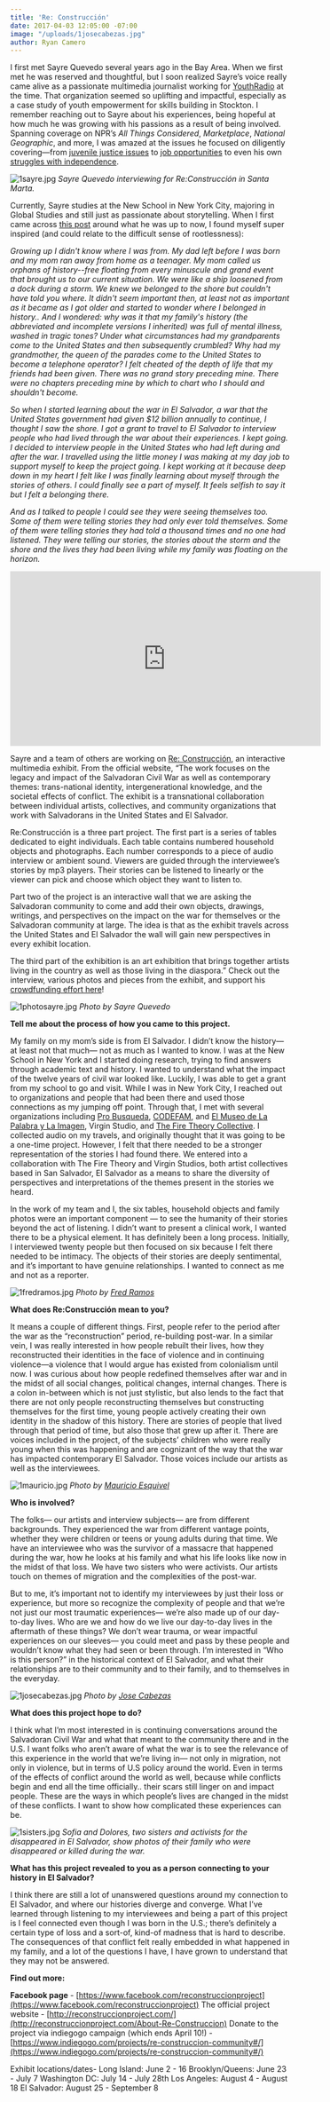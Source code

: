 ```yaml
---
title: 'Re: Construcción'
date: 2017-04-03 12:05:00 -07:00
image: "/uploads/1josecabezas.jpg"
author: Ryan Camero
---
```


I first met Sayre Quevedo several years ago in the Bay Area. When we first met he was reserved and thoughtful, but I soon realized Sayre’s voice really came alive as a passionate multimedia journalist working for [YouthRadio](https://youthradio.org/) at the time. That organization seemed so uplifting and impactful, especially as a case study of youth empowerment for skills building in Stockton. I remember reaching out to Sayre about his experiences, being hopeful at how much he was growing with his passions as a result of being involved. Spanning coverage on NPR’s *All Things Considered*, *Marketplace*, *National Geographic*, and more, I was amazed at the issues he focused on diligently covering—from [juvenile justice issues](https://youthradio.org/journalism/juvenile-justice/for-juvenile-offenders-supreme-court-ruling-opens-door-to-parole/) to [job opportunities](https://youthradio.org/journalism/juvenile-justice/employing-young-people-may-prevent-violence-but-where-are-the-jobs/) to even his own [struggles with independence](https://youthradio.org/on-our-radar/when-independence-means-asking-for-help/). 

![1sayre.jpg](/uploads/1sayre.jpg)
*Sayre Quevedo interviewing for Re:Construcción in Santa Marta.*

Currently, Sayre studies at the New School in New York City, majoring in Global Studies and still just as passionate about storytelling. When I first came across [this post](https://www.facebook.com/sayreq/posts/10155050156911763?pnref=story) around what he was up to now, I found myself super inspired (and could relate to the difficult sense of rootlessness):

*Growing up I didn't know where I was from. My dad left before I was born and my mom ran away from home as a teenager. My mom called us orphans of history--free floating from every minuscule and grand event that brought us to our current situation. We were like a ship loosened from a dock during a storm. We knew we belonged to the shore but couldn't have told you where. It didn't seem important then, at least not as important as it became as I got older and started to wonder where I belonged in history.. And I wondered: why was it that my family's history (the abbreviated and incomplete versions I inherited) was full of mental illness, washed in tragic tones? Under what circumstances had my grandparents come to the United States and then subsequently crumbled? Why had my grandmother, the queen of the parades come to the United States to become a telephone operator? I felt cheated of the depth of life that my friends had been given. There was no grand story preceding mine. There were no chapters preceding mine by which to chart who I should and shouldn't become.*

*So when I started learning about the war in El Salvador, a war that the United States government had given $12 billion annually to continue, I thought I saw the shore. I got a grant to travel to El Salvador to interview people who had lived through the war about their experiences. I kept going. I decided to interview people in the United States who had left during and after the war. I travelled using the little money I was making at my day job to support myself to keep the project going. I kept working at it because deep down in my heart I felt like I was finally learning about myself through the stories of others. I could finally see a part of myself. It feels selfish to say it but I felt a belonging there.*

*And as I talked to people I could see they were seeing themselves too. Some of them were telling stories they had only ever told themselves. Some of them were telling stories they had told a thousand times and no one had listened. They were telling our stories, the stories about the storm and the shore and the lives they had been living while my family was floating on the horizon.*

<iframe width="560" height="315" src="https://www.youtube.com/embed/OvMh4kg8US0" frameborder="0" allowfullscreen></iframe>


Sayre and a team of others are working on [Re: Construcción](http://www.reconstruccionproject.com/), an interactive multimedia exhibit. From the official website, “The work focuses on the legacy and impact of the Salvadoran Civil War as well as contemporary themes: trans-national identity, intergenerational knowledge, and the societal effects of conflict. The exhibit is a transnational collaboration between individual artists, collectives, and community organizations that work with Salvadorans in the United States and El Salvador.

Re:Construcción is a three part project. The first part is a series of tables dedicated to eight individuals. Each table contains numbered household objects and photographs. Each number corresponds to a piece of audio interview or ambient sound. Viewers are guided through the interviewee’s stories by mp3 players. Their stories can be listened to linearly or the viewer can pick and choose which object they want to listen to.

Part two of the project is an interactive wall that we are asking the Salvadoran community to come and add their own objects, drawings, writings, and perspectives on the impact on the war for themselves or the Salvadoran community at large. The idea is that as the exhibit travels across the United States and El Salvador the wall will gain new perspectives in every exhibit location.

The third part of the exhibition is an art exhibition that brings together artists living in the country as well as those living in the diaspora.” Check out the interview, various photos and pieces from the exhibit, and support his [crowdfunding effort here](https://www.indiegogo.com/projects/re-construccion-community#/)!

![1photosayre.jpg](/uploads/1photosayre.jpg)
*Photo by Sayre Quevedo* 

**Tell me about the process of how you came to this project.**

My family on my mom’s side is from El Salvador. I didn’t know the history— at least not that much— not as much as I wanted to know. I was at the New School in New York and I started doing research, trying to find answers through academic text and history. I wanted to understand what the impact of the twelve years of civil war looked like. Luckily, I was able to get a grant from my school to go and visit. While I was in New York City, I reached out to organizations and people that had been there and used those connections as my jumping off point. Through that, I met with several organizations including [Pro Busqueda](http://www.probusqueda.org.sv/), [CODEFAM](http://humanrightsconnected.org/organizations/committee-of-relatives-of-victims-of-human-rights-violations-codefam), and [El Museo de La Palabra y La Imagen](http://museo.com.sv/2013/05/museum-information/), Virgin Studio, and [The Fire Theory Collective](http://thefiretheory.org/). I collected audio on my travels, and originally thought that it was going to be a one-time project. However, I felt that there needed to be a stronger representation of the stories I had found there. We entered into a collaboration with The Fire Theory and Virgin Studios, both artist collectives based in San Salvador, El Salvador as a means to share the diversity of perspectives and interpretations of the themes present in the stories we heard.

In the work of my team and I, the six tables, household objects and family photos were an important component — to see the humanity of their stories beyond the act of listening. I didn’t want to present a clinical work, I wanted there to be a physical element. It has definitely been a long process. Initially, I interviewed twenty people but then focused on six because I felt there needed to be intimacy. The objects of their stories are deeply sentimental, and it’s important to have genuine relationships. I wanted to connect as me and not as a reporter.

![1fredramos.jpg](/uploads/1fredramos.jpg)
*Photo by [Fred Ramos](http://reconstruccionproject.com/Fred-Ramos)*

**What does Re:Construcción mean to you?**

It means a couple of different things. First, people refer to the period after the war as the “reconstruction” period, re-building post-war. In a similar vein, I was really interested in how people rebuilt their lives, how they reconstructed their identities in the face of violence and in continuing violence—a violence that I would argue has existed from colonialism until now. I was curious about how people redefined themselves after war and in the midst of all social changes, political changes, internal changes. There is a colon in-between which is not just stylistic, but also lends to the fact that there are not only people reconstructing themselves but constructing themselves for the first time, young people actively creating their own identity in the shadow of this history. There are stories of people that lived through that period of time, but also those that grew up after it. There are voices included in the project, of the subjects’ children who were really young when this was happening and are cognizant of the way that the war has impacted contemporary El Salvador. Those voices include our artists as well as the interviewees.

![1mauricio.jpg](/uploads/1mauricio.jpg)
*Photo by [Mauricio Esquivel](http://reconstruccionproject.com/Mauricio-Esquivel)*

**Who is involved?** 

The folks— our artists and interview subjects— are from different backgrounds. They experienced the war from different vantage points, whether they were children or teens or young adults during that time. We have an interviewee who was the survivor of a massacre that happened during the war, how he looks at his family and what his life looks like now in the midst of that loss. We have two sisters who were activists. Our artists touch on themes of migration and the complexities of the post-war.

But to me, it’s important not to identify my interviewees by just their loss or experience, but more so recognize the complexity of people and that we’re not just our most traumatic experiences— we’re also made up of our day-to-day lives. Who are we and how do we live our day-to-day lives in the aftermath of these things? We don’t wear trauma, or wear impactful experiences on our sleeves— you could meet and pass by these people and wouldn’t know what they had seen or been through. I’m interested in “Who is this person?” in the historical context of El Salvador, and what their relationships are to their community and to their family, and to themselves in the everyday.

![1josecabezas.jpg](/uploads/1josecabezas.jpg)
*Photo by [Jose Cabezas](http://reconstruccionproject.com/Jose-Cabezas)*

**What does this project hope to do?**

I think what I’m most interested in is continuing conversations around the Salvadoran Civil War and what that meant to the community there and in the U.S. I want folks who aren’t aware of what the war is to see the relevance of this experience in the world that we’re living in— not only in migration, not only in violence, but in terms of U.S policy around the world. Even in terms of the effects of conflict around the world as well, because while conflicts begin and end all the time officially.. their scars still linger on and impact people. These are the ways in which people’s lives are changed in the midst of these conflicts. I want to show how complicated these experiences can be.

![1sisters.jpg](/uploads/1sisters.jpg)
*Sofia and Dolores, two sisters and activists for the disappeared in El Salvador, show photos of their family who were disappeared or killed during the war.*

**What has this project revealed to you as a person connecting to your history in El Salvador?**

I think there are still a lot of unanswered questions around my connection to El Salvador, and where our histories diverge and converge. What I’ve learned through listening to my interviewees and being a part of this project is I feel connected even though I was born in the U.S.; there’s definitely a certain type of loss and a sort-of, kind-of madness that is hard to describe. The consequences of that conflict felt really embedded in what happened in my family, and a lot of the questions I have, I have grown to understand that they may not be answered.

**Find out more:**

**Facebook page** - [https://www.facebook.com/reconstruccionproject](https://www.facebook.com/reconstruccionproject)
The official project website - [http://reconstruccionproject.com/](http://reconstruccionproject.com/About-Re-Construccion)
Donate to the project via indiegogo campaign (which ends April 10!) - [https://www.indiegogo.com/projects/re-construccion-community#/](https://www.indiegogo.com/projects/re-construccion-community#/) 

Exhibit locations/dates-
Long Island: June 2 - 16
Brooklyn/Queens: June 23 - July 7
Washington DC: July 14 - July 28th 
Los Angeles: August 4 - August 18
El Salvador: August 25 - September 8
